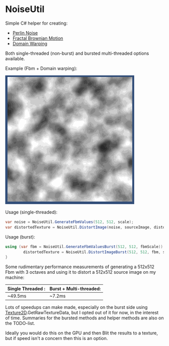 # NoiseUtil

 Simple C# helper for creating:

- [Perlin Noise](https://en.wikipedia.org/wiki/Perlin_noise)
- [Fractal Brownian Motion](https://thebookofshaders.com/13/)
- [Domain Warping](https://www.iquilezles.org/www/articles/warp/warp.htm)

Both single-threaded (non-burst) and bursted multi-threaded options available.

Example (Fbm + Domain warping):

![](warp.gif)

Usage (single-threaded):

```c#
var noise = NoiseUtil.GenerateFbmValues(512, 512, scale);
var distortedTexture = NoiseUtil.DistortImage(noise, sourceImage, distortAmount);
```

Usage (burst):

```c#
using (var fbm = NoiseUtil.GenerateFbmValuesBurst(512, 512, fbmScale)) {
        distortedTexture = NoiseUtil.DistortImageBurst(512, 512, fbm, sourceImageArray, distortAmount);
}
```

Some rudimentary performance measurements of generating a 512x512 Fbm with 3 octaves and using it to distort a 512x512 source image on my machine:

| Single Threaded : | Burst + Multi-threaded: |
| ----------------- | ----------------------- |
| ~49.5ms           | ~7.2ms                  |

Lots of speedups can make made, especially on the burst side using [Texture2D](https://docs.unity3d.com/ScriptReference/Texture2D.html).GetRawTextureData, but I opted out of it for now, in the interest of time. Summaries for the bursted methods and helper methods are also on the TODO-list.

Ideally you would do this on the GPU and then Blit the results to a texture, but if speed isn't a concern then this is an option.
